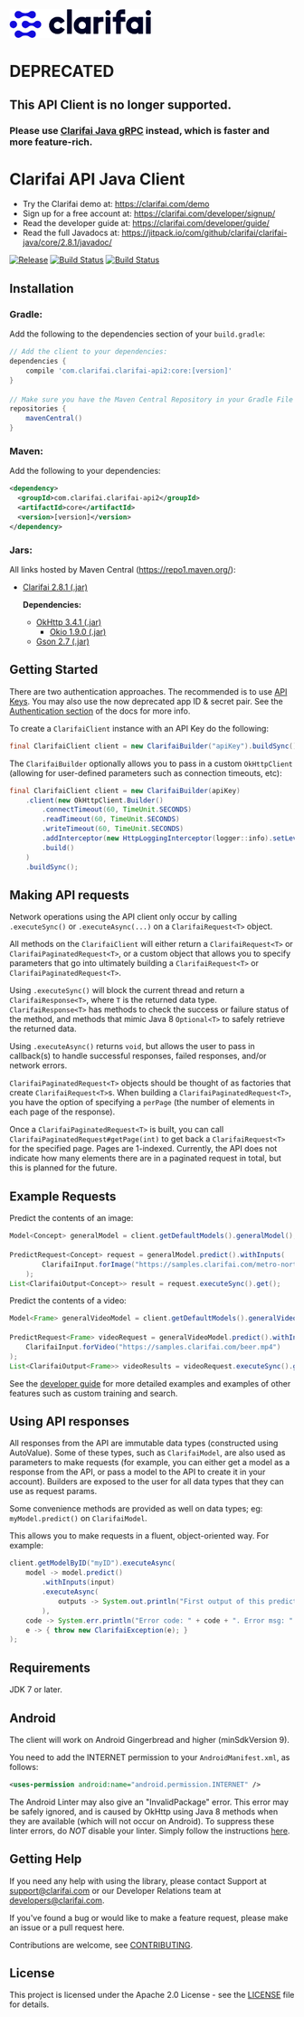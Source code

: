 ![Clarifai logo](logo.png)

# DEPRECATED

## This API Client is no longer supported.

### Please use [Clarifai Java gRPC](https://github.com/Clarifai/clarifai-java-grpc) instead, which is faster and more feature-rich.


# Clarifai API Java Client

* Try the Clarifai demo at: https://clarifai.com/demo
* Sign up for a free account at: https://clarifai.com/developer/signup/
* Read the developer guide at: https://clarifai.com/developer/guide/
* Read the full Javadocs at: https://jitpack.io/com/github/clarifai/clarifai-java/core/2.8.1/javadoc/

[![Release](https://img.shields.io/maven-central/v/com.clarifai.clarifai-api2/core.svg?style=flat-square)](http://mvnrepository.com/artifact/com.clarifai.clarifai-api2/core)
[![Build Status](https://travis-ci.org/Clarifai/clarifai-java.svg?branch=master)](https://travis-ci.org/Clarifai/clarifai-java)
[![Build Status](https://ci.appveyor.com/api/projects/status/93a843ujrp35u6a6?svg=true)](https://ci.appveyor.com/project/robertwenquan/clarifai-java)


## Installation

### Gradle:

Add the following to the dependencies section of your `build.gradle`:

```groovy
// Add the client to your dependencies:
dependencies {
    compile 'com.clarifai.clarifai-api2:core:[version]'
}

// Make sure you have the Maven Central Repository in your Gradle File
repositories {
    mavenCentral()
}
```

### Maven:

Add the following to your dependencies:

```xml
<dependency>
  <groupId>com.clarifai.clarifai-api2</groupId>
  <artifactId>core</artifactId>
  <version>[version]</version>
</dependency>
```

### Jars:
All links hosted by Maven Central (https://repo1.maven.org/):
- [Clarifai 2.8.1 (.jar)](https://repo1.maven.org/maven2/com/clarifai/clarifai-api2/core/2.8.1/core-2.8.1.jar)

  **Dependencies:**
  - [OkHttp 3.4.1 (.jar)](https://repo1.maven.org/maven2/com/squareup/okhttp3/okhttp/3.4.1/okhttp-3.4.1.jar)
    - [Okio 1.9.0 (.jar)](https://repo1.maven.org/maven2/com/squareup/okio/okio/1.9.0/okio-1.9.0.jar)
  - [Gson 2.7 (.jar)](https://repo1.maven.org/maven2/com/google/code/gson/gson/2.7/gson-2.7.jar)

## Getting Started

There are two authentication approaches. The recommended is to use [API Keys](http://blog.clarifai.com/introducing-api-keys-a-safer-way-to-authenticate-your-applications/). You may also use the now deprecated app ID & secret pair. See the [Authentication section](https://clarifai.com/developer/guide/authentication#authentication) of the docs for more info.

To create a `ClarifaiClient` instance with an API Key do the following:

```java
final ClarifaiClient client = new ClarifaiBuilder("apiKey").buildSync();
```

The `ClarifaiBuilder` optionally allows you to pass in a custom `OkHttpClient` (allowing for user-defined parameters
such as connection timeouts, etc):

```java
final ClarifaiClient client = new ClarifaiBuilder(apiKey)
    .client(new OkHttpClient.Builder()
        .connectTimeout(60, TimeUnit.SECONDS)
        .readTimeout(60, TimeUnit.SECONDS)
        .writeTimeout(60, TimeUnit.SECONDS)
        .addInterceptor(new HttpLoggingInterceptor(logger::info).setLevel(HttpLoggingInterceptor.Level.BASIC))
        .build()
    )
    .buildSync();
```

## Making API requests

Network operations using the API client only occur by calling `.executeSync()` or `.executeAsync(...)` on a
`ClarifaiRequest<T>` object.

All methods on the `ClarifaiClient` will either return a `ClarifaiRequest<T>` or `ClarifaiPaginatedRequest<T>`, or a
custom object that allows you to specify parameters that go into ultimately building a `ClarifaiRequest<T>` or
`ClarifaiPaginatedRequest<T>`.

Using `.executeSync()` will block the current thread and return a `ClarifaiResponse<T>`, where `T` is the
returned data type. `ClarifaiResponse<T>` has methods to check the success or failure status of the method, and methods
that mimic Java 8 `Optional<T>` to safely retrieve the returned data.

Using `.executeAsync()` returns `void`, but allows the user to pass in callback(s) to handle successful responses,
failed responses, and/or network errors.

`ClarifaiPaginatedRequest<T>` objects should be thought of as factories that create `ClarifaiRequest<T>`s. When building
a `ClarifaiPaginatedRequest<T>`, you have the option of specifying a `perPage` (the number of elements in each page
of the response).

Once a `ClarifaiPaginatedRequest<T>` is built, you can call `ClarifaiPaginatedRequest#getPage(int)` to get back a
`ClarifaiRequest<T>` for the specified page. Pages are 1-indexed. Currently, the API does not indicate how many elements
there are in a paginated request in total, but this is planned for the future.

## Example Requests

Predict the contents of an image:
```java
Model<Concept> generalModel = client.getDefaultModels().generalModel();

PredictRequest<Concept> request = generalModel.predict().withInputs(
        ClarifaiInput.forImage("https://samples.clarifai.com/metro-north.jpg")
    );
List<ClarifaiOutput<Concept>> result = request.executeSync().get();
```
Predict the contents of a video:
```java
Model<Frame> generalVideoModel = client.getDefaultModels().generalVideoModel();

PredictRequest<Frame> videoRequest = generalVideoModel.predict().withInputs(
    ClarifaiInput.forVideo("https://samples.clarifai.com/beer.mp4")
);
List<ClarifaiOutput<Frame>> videoResults = videoRequest.executeSync().get();
```

See the [developer guide](https://clarifai.com/developer/guide/) for more detailed examples
and examples of other features such as custom training and search.

## Using API responses
All responses from the API are immutable data types (constructed using AutoValue). Some of these types, such as
`ClarifaiModel`, are also used as parameters to make requests (for example, you can either get a model as a response
from the API, or pass a model to the API to create it in your account). Builders are exposed to the user for all
data types that they can use as request params.

Some convenience methods are provided as well on data types; eg: `myModel.predict()` on `ClarifaiModel`.

This allows you to make requests in a fluent, object-oriented way. For example:

```java
client.getModelByID("myID").executeAsync(
    model -> model.predict()
        .withInputs(input)
        .executeAsync(
            outputs -> System.out.println("First output of this prediction is " + outputs.get(0))
        ),
    code -> System.err.println("Error code: " + code + ". Error msg: " + message),
    e -> { throw new ClarifaiException(e); }
);
```

## Requirements
JDK 7 or later.


## Android
The client will work on Android Gingerbread and higher (minSdkVersion 9).

You need to add the INTERNET permission to your `AndroidManifest.xml`, as follows:

```xml
<uses-permission android:name="android.permission.INTERNET" />
```

The Android Linter may also give an "InvalidPackage" error. This error may be safely ignored, and is caused by OkHttp
using Java 8 methods when they are available (which will not occur on Android). To suppress these linter errors, do
*NOT* disable your linter. Simply follow the instructions
[here](https://guides.codepath.com/android/Consuming-APIs-with-Retrofit#issues).

## Getting Help

If you need any help with using the library, please contact Support at support@clarifai.com or our
Developer Relations team at developers@clarifai.com.

If you've found a bug or would like to make a feature request, please make an issue or a pull
request here.

Contributions are welcome, see [CONTRIBUTING](CONTRIBUTING.md).

## License

This project is licensed under the Apache 2.0 License - see the [LICENSE](LICENSE) file for details.
